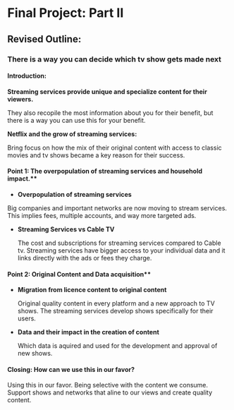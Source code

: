 
# Final Project: Part II

## Revised Outline:

### There is a way you can decide which tv show gets made next

#### Introduction:
**Streaming services provide unique and specialize content for their viewers.**

They also recopile the most information about you for their benefit, but there is a way you can use this for your benefit.

**Netflix and the grow of streaming services:**

Bring focus on how the mix of their original content with access to classic movies and tv shows became a key reason for their success.

#### Point 1: The overpopulation of streaming services and household impact.**

 - **Overpopulation of streaming services**

  Big companies and important networks are now moving to stream services. This implies fees, multiple accounts, and way more targeted ads.

 - **Streaming Services vs Cable TV**

   The cost and subscriptions for streaming services compared to Cable tv. Streaming services have bigger access to your individual data and it links directly with the ads or   fees they charge. 

#### Point 2: Original Content and Data acquisition**

  - **Migration from licence content to original content**
  
    Original quality content in every platform and a new approach to TV shows. The streaming services develop shows specifically for their users.

  - **Data and their impact in the creation of content**
 
    Which data is aquired and used for the development and approval of new shows.

#### Closing: How can we use this in our favor?
Using this in our favor. Being selective with the content we consume. Support shows and networks that aline to our views and create quality content.

